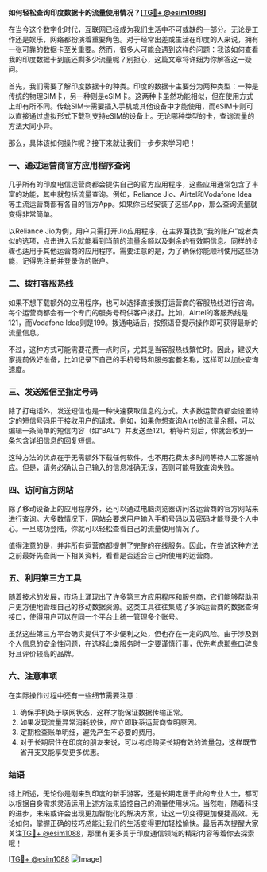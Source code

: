 **如何轻松查询印度数据卡的流量使用情况？[[TG💪+ @esim1088](https://t.me/s/esim1088)]**

在当今这个数字化时代，互联网已经成为我们生活中不可或缺的一部分。无论是工作还是娱乐，网络都扮演着重要角色。对于经常出差或生活在印度的人来说，拥有一张可靠的数据卡至关重要。然而，很多人可能会遇到这样的问题：我该如何查看我的印度数据卡到底还剩多少流量呢？别担心，这篇文章将详细为你解答这一疑问。

首先，我们需要了解印度数据卡的种类。印度的数据卡主要分为两种类型：一种是传统的物理SIM卡，另一种则是eSIM卡。这两种卡虽然功能相似，但在使用方式上却有所不同。传统SIM卡需要插入手机或其他设备中才能使用，而eSIM卡则可以直接通过虚拟形式下载到支持eSIM的设备上。无论哪种类型的卡，查询流量的方法大同小异。

那么，具体该如何操作呢？接下来就让我们一步步来学习吧！

### 一、通过运营商官方应用程序查询

几乎所有的印度电信运营商都会提供自己的官方应用程序，这些应用通常包含了丰富的功能，其中就包括流量查询。例如，Reliance Jio、Airtel和Vodafone Idea等主流运营商都有各自的官方App。如果你已经安装了这些App，那么查询流量就变得非常简单。

以Reliance Jio为例，用户只需打开Jio应用程序，在主界面找到“我的账户”或者类似的选项，点击进入后就能看到当前的流量余额以及剩余的有效期信息。同样的步骤也适用于其他运营商的应用程序。需要注意的是，为了确保你能顺利使用这些功能，记得先注册并登录你的账户。

### 二、拨打客服热线

如果不想下载额外的应用程序，也可以选择直接拨打运营商的客服热线进行咨询。每个运营商都会有一个专门的服务号码供客户拨打。比如，Airtel的客服热线是121，而Vodafone Idea则是199。拨通电话后，按照语音提示操作即可获得最新的流量信息。

不过，这种方式可能需要花费一点时间，尤其是当客服热线繁忙时。因此，建议大家提前做好准备，比如记录下自己的手机号码和服务套餐名称，这样可以加快查询速度。

### 三、发送短信至指定号码

除了打电话外，发送短信也是一种快速获取信息的方式。大多数运营商都会设置特定的短信号码用于接收用户的请求。例如，如果你想查询Airtel的流量余额，可以编辑一条简单的短信内容（如“BAL”）并发送至121。稍等片刻后，你就会收到一条包含详细信息的回复短信。

这种方法的优点在于无需额外下载任何软件，也不用花费太多时间等待人工客服响应。但是，请务必确认自己输入的信息准确无误，否则可能导致查询失败。

### 四、访问官方网站

除了移动设备上的应用程序外，还可以通过电脑浏览器访问各运营商的官方网站来进行查询。大多数情况下，网站会要求用户输入手机号码以及密码才能登录个人中心。一旦成功登陆，你就可以轻松查看自己的流量使用情况了。

值得注意的是，并非所有运营商都提供了完整的在线服务。因此，在尝试这种方法之前最好先查阅一下相关资料，看看是否适合自己所使用的运营商。

### 五、利用第三方工具

随着技术的发展，市场上涌现出了许多第三方应用程序和服务商，它们能够帮助用户更方便地管理自己的移动数据资源。这类工具往往集成了多家运营商的数据查询接口，使得用户可以在同一个平台上统一管理多个账号。

虽然这些第三方平台确实提供了不少便利之处，但也存在一定的风险。由于涉及到个人信息的安全性问题，在选择此类服务时一定要谨慎行事，优先考虑那些口碑良好且评价较高的品牌。

### 六、注意事项

在实际操作过程中还有一些细节需要注意：

1. 确保手机处于联网状态，这样才能保证数据传输正常。
2. 如果发现流量异常消耗较快，应立即联系运营商查明原因。
3. 定期检查账单明细，避免产生不必要的费用。
4. 对于长期居住在印度的朋友来说，可以考虑购买长期有效的流量包，这样既节省开支又能享受更多优惠。

### 结语

综上所述，无论你是刚来到印度的新手游客，还是长期定居于此的专业人士，都可以根据自身需求灵活运用上述方法来监控自己的流量使用状况。当然啦，随着科技的进步，未来或许会出现更加智能化的解决方案，让这一切变得更加便捷高效。无论如何，掌握正确的技巧总能让我们的生活变得更加轻松愉快。最后再次提醒大家关注[TG💪+ @esim1088](https://t.me/s/esim1088)，那里有更多关于印度通信领域的精彩内容等着你去探索哦！

[[TG💪+ @esim1088](https://t.me/s/esim1088) ![Image](https://i.postimg.cc/4NQfJmqS/Snipaste-2025-05-13-00-14-12.png)]